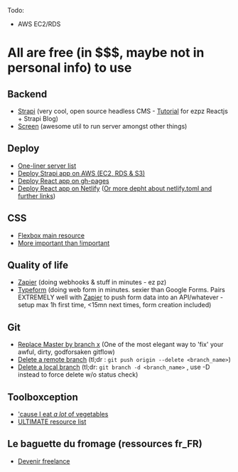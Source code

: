 Todo:
- AWS EC2/RDS
# All are free (in $$$, maybe not in personal info) to use

## Backend
- [Strapi][3] (very cool, open source headless CMS - [Tutorial][5] for ezpz Reactjs + Strapi Blog)
- [Screen][4] (awesome util to run server amongst other things)

## Deploy
- [One-liner server list][1]
- [Deploy Strapi app on AWS (EC2, RDS & S3)][9]
- [Deploy React app on gh-pages][13]
- [Deploy React app on Netlify][14] ([Or more depht about netlify.toml and further links][15])

## CSS
- [Flexbox main resource][17]
- [More important than !important][16]

## Quality of life
- [Zapier][6] (doing webhooks & stuff in minutes - ez pz)
- [Typeform][7] (doing web form in minutes. sexier than Google Forms. Pairs EXTREMELY well with [Zapier][6] to push form data into an API/whatever - setup max 1h first time, <15mn next times, form creation included)

## Git
- [Replace Master by branch x][10] (One of the most elegant way to 'fix' your awful, dirty, godforsaken gitflow)
- [Delete a remote branch][11] (tl;dr : `git push origin --delete <branch_name>`)
- [Delete a local branch][12] (tl;dr: `git branch -d <branch_name>` , use -D instead to force delete w/o status check)

## Toolboxception
- ['cause I eat *a lot* of vegetables][2]
- [ULTIMATE resource list][18]

## Le baguette du fromage (ressources fr_FR)
- [Devenir freelance][8]

[1]: https://gist.github.com/willurd/5720255
[2]: https://github.com/digitalfu/developer-reference-resources-on-github
[3]: https://strapi.io/documentation/3.0.0-beta.x/getting-started/quick-start.html
[4]: https://linuxize.com/post/how-to-use-linux-screen/
[5]: https://medium.com/@adeyinkakazeemolufemioluoje/create-a-blog-with-react-and-strapi-cc3d8f0f01e1
[6]: https://zapier.com/
[7]: https://www.typeform.com/
[8]: https://github.com/etnbrd/awesome-freelance-fr
[9]: https://github.com/61FINTECH/deploy-strapi-on-aws
[10]: https://stackoverflow.com/a/2862938/11894221
[11]: https://stackoverflow.com/a/2003515/11894221
[12]: https://stackoverflow.com/a/10999165/11894221
[13]: https://devhoot.ooo/how-to-host-react-websites-on-github.-a-comprehensive-guide!/
[14]: https://create-react-app.dev/docs/deployment/#netlify
[15]: https://hackernoon.com/netlify-continuous-deployment-github-react-lambdaschool-67f3ae658d31
[16]: https://paulbakaus.com/2017/07/27/more-important-than-important/
[17]: https://css-tricks.com/snippets/css/a-guide-to-flexbox/
[18]: https://github.com/sindresorhus/awesome